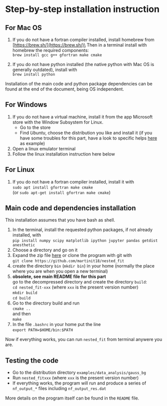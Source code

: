 # Step-by-step installation instruction

## For Mac OS
1) If you do not have a fortran compiler installed, install homebrew from [https://brew.sh/](https://brew.sh/)\
Then in a terminal install with homebrew the required components:\
 `brew install gcc g++ gfortran make cmake`

2) If you do not have python installed (the native python with Mac OS is generally outdated), install with\
 `brew install python`

Installation of the main code and python package dependencies can be found at the end of the document, being OS independent.

## For Windows
1) If you do not have a virtual machine, install it from the app Microsoft store with the Window Subsystem for Linux. 
    - Go to the store
    - Find *Ubuntu*, choose the distribution you like and install it
    (if you have some troubles for this part, have a look to specific helps [here](https://learn.microsoft.com/en-us/windows/wsl/install) as example)
2) Open a linux emulator terminal
3) Follow the linux installation instruction here below


## For Linux 

1)  If you do not have a fortran compiler installed, install it with\
`sudo apt install gfortran make cmake`\
(or `sudo apt-get install gfortran make cmake`)

## Main code and dependencies installation

This installation assumes that you have bash as shell.

1) In the terminal, install the requested python packages, if not already installed, with\
 `pip install numpy scipy matplotlib ipython jupyter pandas getdist anesthetic`
2) Choose a directory and go on it
3) Expand the zip file [here](https://github.com/martinit18/nested_fit/tags) or clone the program with git with\
`git clone https://github.com/martinit18/nested_fit`
4) create the directory `bin` (`mkdir bin`) in your home (normally the place where you are when you open a new terminal)
5) **obsolete, see main README file for this part** \
go to the decompressed directory and create the directory `build`:\
`cd nested_fit-xxx` (where `xxx` is the present version number)\
`mkdir build`\
`cd build`
6) Go  to the directory build and run\
`cmake ..`\
and then\
 `make`
7) In the file `.bashrc` in your home put the line\
`export PATH=$HOME/bin:$PATH` 

Now if everything works, you can run `nested_fit` from terminal anywere you are.

## Testing the code

 - Go to the distribution directory `examples/data_analysis/gauss_bg`
 - Run `nested_fitxxx` (where `xxx` is the present version number) 
 - If everything works, the program will run and produce a series of `nf_output_*` files including `nf_output_res.dat`

More details on the program itself can be found in the `README` file.